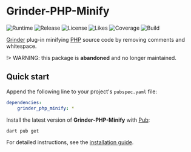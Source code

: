 # Grinder-PHP-Minify
![Runtime](https://badgen.net/pub/sdk-version/grinder_php_minify) ![Release](https://badgen.net/pub/v/grinder_php_minify) ![License](https://badgen.net/pub/license/grinder_php_minify) ![Likes](https://badgen.net/pub/likes/grinder_php_minify) ![Coverage](https://badgen.net/coveralls/c/github/cedx/grinder-php-minify) ![Build](https://badgen.net/github/checks/cedx/grinder-php-minify/main)

[Grinder](https://pub.dev/packages/grinder) plug-in minifying [PHP](https://www.php.net) source code by removing comments and whitespace.

!> WARNING: this package is **abandoned** and no longer maintained.

## Quick start
Append the following line to your project's `pubspec.yaml` file:

```yaml
dependencies:
	grinder_php_minify: *
```

Install the latest version of **Grinder-PHP-Minify** with [Pub](https://dart.dev/tools/pub):

```shell
dart pub get
```

For detailed instructions, see the [installation guide](installation.md).
